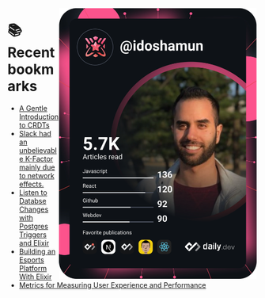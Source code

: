 <a href="https://app.daily.dev/idoshamun"><img src="https://raw.githubusercontent.com/idoshamun/idoshamun/devcard/devcard.svg" align='right' width="400" alt="Ido Shamun's Dev Card"/></a>

# 📚 Recent bookmarks
<!-- BOOKMARKS:START -->
- [A Gentle Introduction to CRDTs](https://app.daily.dev/posts/Zma941_uX?utm_source=rss&utm_medium=bookmarks&utm_campaign=28849d86070e4c099c877ab6837c61f0)
- [Slack had an unbelievable K-Factor mainly due to network effects.](https://app.daily.dev/posts/M6s2LGvkZ?utm_source=rss&utm_medium=bookmarks&utm_campaign=28849d86070e4c099c877ab6837c61f0)
- [Listen to Databse Changes with Postgres Triggers and Elixir](https://app.daily.dev/posts/eYkRqp4ch?utm_source=rss&utm_medium=bookmarks&utm_campaign=28849d86070e4c099c877ab6837c61f0)
- [Building an Esports Platform With Elixir](https://app.daily.dev/posts/sMGJeKmmp?utm_source=rss&utm_medium=bookmarks&utm_campaign=28849d86070e4c099c877ab6837c61f0)
- [Metrics for Measuring User Experience and Performance](https://app.daily.dev/posts/-ggTvDM5j?utm_source=rss&utm_medium=bookmarks&utm_campaign=28849d86070e4c099c877ab6837c61f0)
<!-- BOOKMARKS:END -->
